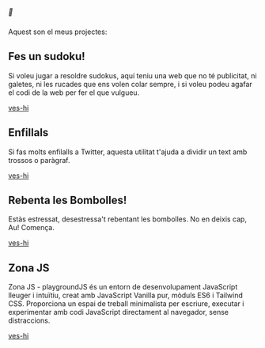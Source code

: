 ##### 👋

Aquest son el meus projectes:

## Fes un sudoku!

Si voleu jugar a resoldre sudokus, aquí teniu una web que no té publicitat, ni galetes, ni les rucades que ens volen colar sempre, i si voleu podeu agafar el codi de la web per fer el que vulgueu.

[ves-hi](https://vibracat.github.io/sudo/) 

## Enfillals

Si fas molts enfilalls a Twitter, aquesta utilitat t'ajuda a dividir un text amb trossos o paràgraf.

[ves-hi](https://vibracat.github.io/genera-240/)

## Rebenta les Bombolles!

Estàs estressat, desestressa't rebentant les bombolles. No en deixis cap, Au! Comença.

[ves-hi](https://vibracat.github.io/peta/)

## Zona JS

Zona JS - playgroundJS és un entorn de desenvolupament JavaScript lleuger i intuïtiu, creat amb JavaScript Vanilla pur, mòduls ES6 i Tailwind CSS. Proporciona un espai de treball minimalista per escriure, executar i experimentar amb codi JavaScript directament al navegador, sense distraccions.

[ves-hi](https://qmrcat.github.io/ZonaJS/)



<!--
**qmrcat/qmrcat** is a ✨ _special_ ✨ repository because its `README.md` (this file) appears on your GitHub profile.

Here are some ideas to get you started:

- 🔭 I’m currently working on ...
- 🌱 I’m currently learning ...
- 👯 I’m looking to collaborate on ...
- 🤔 I’m looking for help with ...
- 💬 Ask me about ...
- 📫 How to reach me: ...
- 😄 Pronouns: ...
- ⚡ Fun fact: ...
-->
